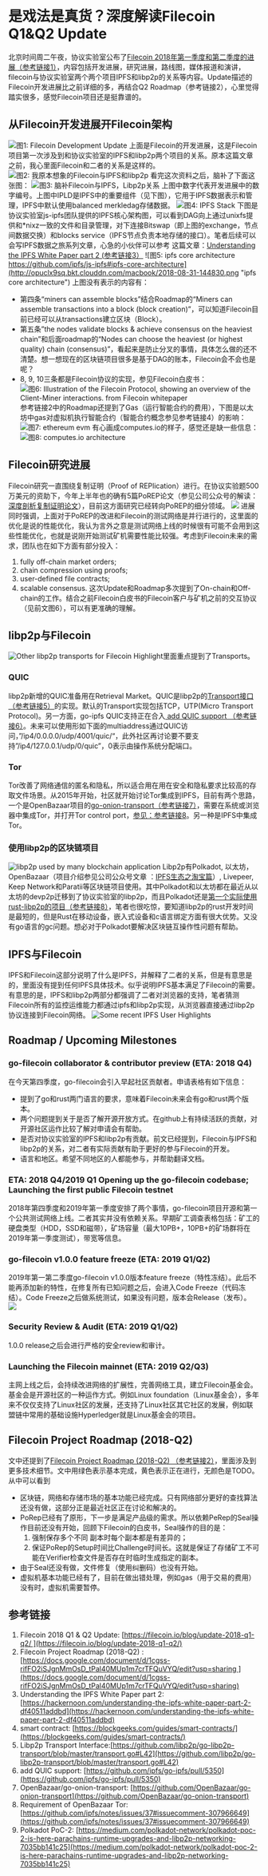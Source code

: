 # 是戏法是真货？深度解读Filecoin Q1&Q2 Update

北京时间周二午夜，协议实验室公布了[Filecoin 2018年第一季度和第二季度的进展（参考链接1）](https://filecoin.io/blog/update-2018-q1-q2/ "filecoin 2018 Q1&Q2 Update")，内容包括开发进展，研究进展，路线图，媒体报道和演讲，filecoin与协议实验室两个两个项目IPFS和libp2p的关系等内容。Update描述的Filecoin开发进展比之前详细的多，再结合Q2 Roadmap（参考链接2），心里觉得踏实很多，感觉Filecoin项目还是挺靠谱的。

## 从Filecoin开发进展开Filecoin架构
![图1: Filecoin Development Update](http://opuclx9sq.bkt.clouddn.com/macbook/2018-08-31-144657.jpg "Filecoin Development Update https://filecoin.io/blog/update-2018-q1-q2/")
上面是Filecoin的开发进展，这是Filecoin项目第一次涉及到和协议实验室的IPFS和libp2p两个项目的关系。原本这篇文章之前，我心里面Filecoin和二者的关系是这样的。
![图2: 我原本想象的Filecoin与IPFS和libp2p](http://opuclx9sq.bkt.clouddn.com/macbook/2018-08-31-144922.png)
看完这次资料之后，脑补了下面这张图：
![图3: 脑补Filecoin与IPFS，Libp2p关系](http://opuclx9sq.bkt.clouddn.com/macbook/2018-08-31-144744.png "脑补Filecoin与IPFS，Libp2p关系")
上图中数字代表开发进展中的数字编号。上图中IPLD是IPFS中的重要组件（见下图），它用于IPFS数据表示和管理，IPFS中默认使用balanced merkledag存储数据。
![图4: IPFS Stack](http://opuclx9sq.bkt.clouddn.com/macbook/2018-08-31-144812.jpg)
下图是协议实验室js-ipfs团队提供的IPFS核心架构图，可以看到DAG向上通过unixfs提供和\*nixz一致的文件和目录管理，对下连接Bitswap（即上图的exchange，节点间数据交换）和blocks service（IPFS节点负责本地存储的接口）。笔者后续可以会写IPFS数据之旅系列文章，心急的小伙伴可以参考
这篇文章：[Understanding the IPFS White Paper part 2 (参考链接3）](https://hackernoon.com/understanding-the-ipfs-white-paper-part-2-df40511addbd)
![图5: ipfs core architecture https://github.com/ipfs/js-ipfs#ipfs-core-architecture](http://opuclx9sq.bkt.clouddn.com/macbook/2018-08-31-144830.png "ipfs core architecture")
上图没有表示的内容有：

* 第四条“miners can assemble blocks”结合Roadmap的“Miners can assemble transactions into a block (block creation)”，可以知道Filecoin目前已经可以从transactions建立区块（Block）。
* 第五条”the nodes validate blocks & achieve consensus on the heaviest chain”和后面roadmap的“Nodes can choose the heaviest (or highest quality) chain (consensus)”，看起来是防止分叉的事情，具体怎么做的还不清楚。想一想现在的区块链项目很多是基于DAG的账本，Filecoin会不会也是呢？
* 8, 9, 10三条都是Filecoin协议的实现，参见Filecoin白皮书：
![图6: Illustration of the Filecoin Protocol, showing an overview of the Client-Miner interactions. from Filecoin whitepaper](DraggedImage-2.png "Illustration of the Filecoin Protocol, showing an overview of the Client-Miner interactions. from Filecoin whitepaper")
参考链接2中的Roadmap还提到了Gas（运行智能合约的费用），下图是以太坊中gas对虚拟机执行智能合约（智能合约概念参见参考链接4）的影响：
![图7: ethereum evm](DraggedImage-3.png "https://takenobu-hs.github.io/downloads/ethereum_evm_illustrated.pdf")
有心画成computes.io的样子，感觉还是缺一些信息：
![图8: computes.io architecture](http://opuclx9sq.bkt.clouddn.com/macbook/2018-08-31-144839.png "computes.io architecture")

## Filecoin研究进展
Filecoin研究一直围绕复制证明（Proof of REPlication）进行。在协议实验题500万美元的资助下，今年上半年也的确有5篇PoREP论文（参见公司公众号的解读：[深度剖析复制证明论文](https://mp.weixin.qq.com/s/c6yyt9_-btRl8muxlZW0qw)），目前这方面研究已经转向PoREP的细分领域。
![](http://opuclx9sq.bkt.clouddn.com/macbook/2018-08-31-144954.png)
进展同时强调，上面对于PoREP的改进和Filecoin的测试网络是并行进行的，这里面的优化是说的性能优化，我认为言外之意是测试网络上线的时候很有可能不会用到这些性能优化，也就是说刚开始测试矿机需要性能比较强。考虑到Filecoin未来的需求，团队也在如下方面有部分投入：

1. fully off-chain market orders;
2. chain compression using proofs;
3. user-defined file contracts;
4. scalable consensus.
这次Update和Roadmap多次提到了On-chain和Off-chain的工作。结合之前Filecoin白皮书的Filecoin客户与矿机之前的交互协议（见前文图6），可以有更准确的理解。

## libp2p与Filecoin
![Other libp2p transports for Filecoin](http://opuclx9sq.bkt.clouddn.com/macbook/2018-08-31-144846.jpg "Other libp2p transports for Filecoin")
Highlight里面重点提到了Transports。

### QUIC
libp2p新增的QUIC准备用在Retrieval Market。QUIC是libp2p的[Transport接口（参考链接5）](https://github.com/libp2p/go-libp2p-transport/blob/master/transport.go#L42 "libp2p Transport Interface")的实现。默认的Transport实现包括TCP，UTP(Micro Transport Protocol)。另一方面，go-ipfs QUIC支持正在合入[ add QUIC support （参考链接6）](https://github.com/ipfs/go-ipfs/pull/5350)。未来可以使用形如下面的multiaddress通过QUIC访问，”/ip4/0.0.0.0/udp/4001/quic/“，此外社区再讨论要不要支持”/ip4/127.0.0.1/udp/0/quic”，0表示由操作系统分配端口。

### Tor
Tor改善了网络通信的匿名和隐私，所以适合用在用在安全和隐私要求比较高的存取文件场景。从2015年开始，社区就开始讨论Tor集成到IPFS，目前有两个思路，一个是OpenBazaar项目的[go-onion-transport（参考链接7）](https://github.com/OpenBazaar/go-onion-transport)，需要在系统或浏览器中集成Tor，并打开Tor control port，[参见：参考链接8](https://github.com/ipfs/notes/issues/37#issuecomment-307966649)。另一种是IPFS中集成Tor。

### 使用libp2p的区块链项目
![libp2p used by many blockchain application](http://opuclx9sq.bkt.clouddn.com/macbook/2018-08-31-144854.jpg "libp2p used by many blockchain application https://filecoin.io/blog/update-2018-q1-q2/")
Libp2p有Polkadot, 以太坊，OpenBazaar（项目介绍参见公司公众号文章 ：[IPFS生态之淘宝篇](https://mp.weixin.qq.com/s/ntEwUxS_hyonQRN83gHXmg)）, Livepeer, Keep Network和Paratii等区块链项目使用。其中Polkadot和以太坊都在最近从以太坊的devp2p迁移到了协议实验室的libp2p，而且Polkadot还是[第一个实际使用rust-libp2p的项目（参考链接8）](https://medium.com/polkadot-network/polkadot-poc-2-is-here-parachains-runtime-upgrades-and-libp2p-networking-7035bb141c25 "polkadot-poc-2-is-here-parachains-runtime-upgrades-and-libp2p-networking")，笔者也很吃惊，要知道libp2p的rust开发时间是最短的，但是Rust在移动设备，嵌入式设备和c语言绑定方面有很大优势。又没有go语言的gc问题。想必对于Polkadot要解决区块链互操作性问题有帮助。

## IPFS与Filecoin
IPFS和Filecoin这部分说明了什么是IPFS，并解释了二者的关系，但是有意思是的，里面没有提到任何IPFS具体技术。似乎说明IPFS基本满足了Filecoin的需要。有意思的是，IPFS和libp2p两部分都强调了二者对浏览器的支持，笔者猜测Filecoin所有的监控运维能力都通过ipfs和libp2p实现，从浏览器直接通过libp2p协议连接到Filecoin网络。
![Some recent IPFS User Highlights](Image-3.jpeg "Some recent IPFS User Highlights https://filecoin.io/blog/update-2018-q1-q2/")

## Roadmap / Upcoming Milestones
### go-filecoin collaborator & contributor preview (ETA: 2018 Q4)
在今天第四季度，go-filecoin会引入早起社区贡献者。申请表格有如下信息：
* 提到了go和rust两门语言的要求，意味着Filecoin未来会有go和rust两个版本。
* 两个问题提到关于是否了解开源开放方式。在github上有持续活跃的贡献，对开源社区运作比较了解对申请会有帮助。
* 是否对协议实验室的IPFS和libp2p有贡献。前文已经提到，Filecoin与IPFS和libp2p的关系，对二者有实际贡献有助于更好的参与Filecoin的开发。
* 语言和地区。希望不同地区的人都能参与，并帮助翻译文档。

### 	ETA: 2018 Q4/2019 Q1 Opening up the go-filecoin codebase; Launching the first public Filecoin testnet
2018年第四季度和2019年第一季度安排了两个事情，go-filecoin项目开源和第一个公共测试网络上线。二者其实并没有依赖关系。早期矿工调查表格包括：矿工的硬盘类型（HDD，SSD和磁带），矿场容量（最大10PB+，10PB+的矿场群将在2019年第一季度测试），带宽等信息。

### go-filecoin v1.0.0 feature freeze (ETA: 2019 Q1/Q2)
2019年第一第二季度go-filecoin v1.0.0版本feature freeze（特性冻结）。此后不能再添加新的特性，在修复所有已知问题之后，会进入Code Freeze（代码冻结）。Code Freeze之后做系统测试，如果没有问题，版本会Release（发布）。
![](http://opuclx9sq.bkt.clouddn.com/macbook/2018-08-31-144902.png)

### Security Review & Audit (ETA: 2019 Q1/Q2)
1.0.0 release之后会进行严格的安全review和审计。

### Launching the Filecoin mainnet (ETA: 2019 Q2/Q3)
主网上线之后，会持续改进网络的扩展性，完善网络工具，建立Filecoin基金会。基金会是开源社区的一种运作方式。例如Linux foundation（Linux基金会），多年来不仅仅支持了Linux社区的发展，还支持了Linux社区其它社区的发展，例如联盟链中常用的基础设施Hyperledger就是Linux基金会的项目。

## Filecoin Project Roadmap (2018-Q2)
文中还提到了[Filecoin Project Roadmap (2018-Q2) （参考链接2）](https://docs.google.com/document/d/1cgss-rifFO2iSJgnMmOsD_tPal40MUp1m7crTFQuVYQ)，里面涉及到更多技术细节。文中用绿色表示基本完成，黄色表示正在进行，无颜色是TODO。从中可以看到
* 区块链，网络和存储市场的基本功能已经完成。只有网络部分更好的查找算法还没有做，这部分正是最近社区正在讨论和解决的。
* PoRep已经有了原形，下一步是满足产品级的需求。所以依赖PeRep的Seal操作目前还没有开始，回顾下Filecoin的白皮书，Seal操作的目的是：
	1. 强制保存多个不同	副本时每个副本都是有差异的；
	2. 保证PoRep的Setup时间比Challenge时间长。这就是保证了存储矿工不可能在Verifier检查文件是否存在时临时生成指定的副本。
* 由于Seal还没有做，文件修复（使用纠删码）也没有开始。
* 虚拟机基本功能已经有了，目前在做出错处理，例如gas（用于交易的费用）没有时，虚拟机需要暂停。

## 参考链接
1.  Filecoin 2018 Q1 & Q2 Update: [https://filecoin.io/blog/update-2018-q1-q2/ ](https://filecoin.io/blog/update-2018-q1-q2/)
2. Filecoin Project Roadmap (2018-Q2) : [https://docs.google.com/document/d/1cgss-rifFO2iSJgnMmOsD_tPal40MUp1m7crTFQuVYQ/edit?usp=sharing ](https://docs.google.com/document/d/1cgss-rifFO2iSJgnMmOsD_tPal40MUp1m7crTFQuVYQ/edit?usp=sharing)
3. Understanding the IPFS White Paper part 2: [https://hackernoon.com/understanding-the-ipfs-white-paper-part-2-df40511addbd](https://hackernoon.com/understanding-the-ipfs-white-paper-part-2-df40511addbd)
4. smart contract: [https://blockgeeks.com/guides/smart-contracts/](https://blockgeeks.com/guides/smart-contracts/)
5. Libp2p Transport Interface:[https://github.com/libp2p/go-libp2p-transport/blob/master/transport.go#L42](https://github.com/libp2p/go-libp2p-transport/blob/master/transport.go#L42)
6. add QUIC support: [https://github.com/ipfs/go-ipfs/pull/5350](https://github.com/ipfs/go-ipfs/pull/5350)
7. OpenBazaar/go-onion-transport: [https://github.com/OpenBazaar/go-onion-transport](https://github.com/OpenBazaar/go-onion-transport)
8. Requirement of OpenBazaar Tor:[https://github.com/ipfs/notes/issues/37#issuecomment-307966649](https://github.com/ipfs/notes/issues/37#issuecomment-307966649)
9. Polkadot PoC-2: [https://medium.com/polkadot-network/polkadot-poc-2-is-here-parachains-runtime-upgrades-and-libp2p-networking-7035bb141c25](https://medium.com/polkadot-network/polkadot-poc-2-is-here-parachains-runtime-upgrades-and-libp2p-networking-7035bb141c25)

